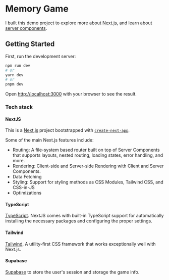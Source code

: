 # Memory Game

I built this demo project to explore more about [Next.js](https://nextjs.org/), and learn about [server components](https://nextjs.org/docs/getting-started/react-essentials#server-components).

## Getting Started

First, run the development server:

```bash
npm run dev
# or
yarn dev
# or
pnpm dev
```

Open [http://localhost:3000](http://localhost:3000) with your browser to see the result.

### Tech stack
#### NextJS

This is a [Next.js](https://nextjs.org/) project bootstrapped with [`create-next-app`](https://github.com/vercel/next.js/tree/canary/packages/create-next-app).

Some of the main Next.js features include:

* Routing: A file-system based router built on top of Server Components that supports layouts, nested routing, loading states, error handling, and more.
* Rendering: Client-side and Server-side Rendering with Client and Server Components.
* Data Fetching
* Styling: Support for styling methods as CSS Modules, Tailwind CSS, and CSS-in-JS
* Optimizations

#### TypeScript
[TypeScript](https://www.typescriptlang.org/). NextJS comes with built-in TypeScript support for automatically installing the necessary packages and configuring the proper settings.

#### Tailwind
[Tailwind](https://tailwindcss.com/). A utility-first CSS framework that works exceptionally well with Next.js.

#### Supabase
[Supabase](https://supabase.com/) to store the user's session and storage the game info.